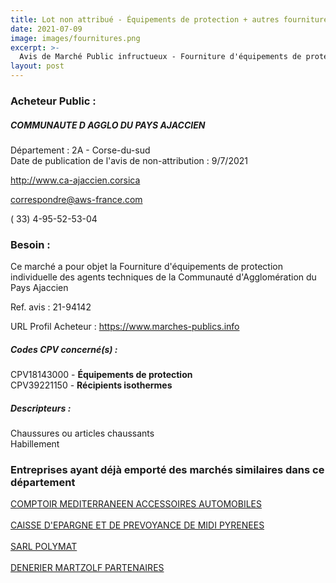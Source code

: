 ```yaml
---
title: Lot non attribué - Équipements de protection + autres fournitures
date: 2021-07-09
image: images/fournitures.png
excerpt: >-
  Avis de Marché Public infructueux - Fourniture d'équipements de protection individuelle du personnel technique
layout: post
---
```


### Acheteur Public :
##### COMMUNAUTE D AGGLO DU PAYS AJACCIEN
Département : 2A - Corse-du-sud<br/>
Date de publication de l'avis de non-attribution : 9/7/2021


http://www.ca-ajaccien.corsica

correspondre@aws-france.com

( 33) 4-95-52-53-04
### Besoin :

Ce marché a pour objet la Fourniture d'équipements de protection individuelle des agents techniques de la Communauté d'Agglomération du Pays Ajaccien

Ref. avis : 21-94142

URL Profil Acheteur : https://www.marches-publics.info

##### Codes CPV concerné(s) :
CPV18143000 - **Équipements de protection** <br/>
CPV39221150 - **Récipients isothermes** <br/>

##### Descripteurs :
Chaussures ou articles chaussants <br/>
Habillement <br/>

### Entreprises ayant déjà emporté des marchés similaires dans ce département
<a href="/entreprise-544/siren-305153017">COMPTOIR MEDITERRANEEN ACCESSOIRES AUTOMOBILES</a><br/><br/>
<a href="/entreprise-552/siren-383354594">CAISSE D'EPARGNE ET DE PREVOYANCE DE MIDI PYRENEES</a><br/><br/>
<a href="/entreprise-552/siren-384655247">SARL POLYMAT</a><br/><br/>
<a href="/entreprise-568/siren-508911617">DENERIER MARTZOLF PARTENAIRES</a><br/><br/>
